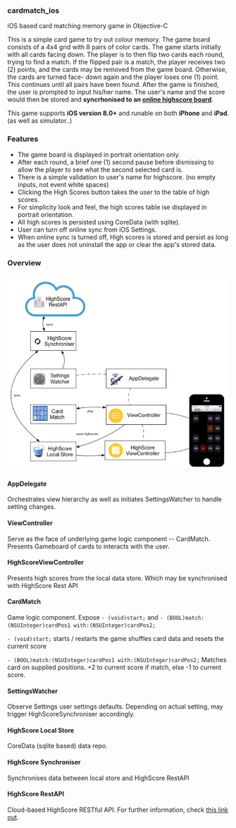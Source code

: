 ### cardmatch_ios
iOS based card matching memory game in Objective-C

This is a simple card game to try out colour memory. The game board consists of a 4x4 grid with 8 pairs of color cards.
The game starts initially with all cards facing down. The player is to then flip two cards each round, trying to find a match. If the flipped pair is a match, the player receives two (2) points, and the cards may be removed from the game board. Otherwise, the cards are turned face- down again and the player loses one (1) point. This continues until all pairs have been found.
After the game is finished, the user is prompted to input his/her name. The user's name and the score would then be stored and **syncrhonised to an [online highscore board](https://github.com/coder9t99/cardmatch_rest_api)**.

This game supports **iOS version 8.0+** and runable on both **iPhone** and **iPad**. (as well as simulator..)

### Features
- The game board is displayed in portrait orientation only.
- After each round, a brief one (1) second pause before dismissing to allow the player to see what the second selected card is.
- There is a simple validation to user's name for highscore. (no empty inputs, not event white spaces)
- Clicking the High Scores button takes the user to the table of high scores.
- For simplicity look and feel, the high scores table ise displayed in portrait orientation.
- All high scores is persisted using CoreData (with sqlite).
- User can turn off online sync from iOS Settings.
- When online sync is turned off, High scores is stored and persist as long as the user does not uninstall the app or clear the app's stored data.

### Overview
![Alt text](CardMatch.png?raw=true "Overview Diagram")

#### AppDelegate
Orchestrates view hierarchy as well as initiates SettingsWatcher to handle setting changes.

#### ViewController
Serve as the face of underlying game logic component -- CardMatch. Presents Gameboard of cards to interacts with the user.

#### HighScoreViewController
Presents high scores from the local data store. Which may be synchronised with HighScore Rest API

#### CardMatch
Game logic component. Expose `- (void)start;` and `- (BOOL)match:(NSUInteger)cardPos1 with:(NSUInteger)cardPos2;`

`- (void)start;`
starts / restarts the game shuffles card data and resets the current score

`- (BOOL)match:(NSUInteger)cardPos1 with:(NSUInteger)cardPos2;`
Matches card on supplied positions. +2 to current score if match, else -1 to current score.

#### SettingsWatcher
Observe Settings user settings defaults. Depending on actual setting, may trigger HighScoreSynchroniser accordingly.

#### HighScore Local Store
CoreData (sqlite based) data repo.

#### HighScore Synchroniser
Synchronises data between local store and HighScore RestAPI

#### HighScore RestAPI
Cloud-based HighScore RESTful API. For further information, check [this link out](https://github.com/coder9t99/cardmatch_rest_api).
